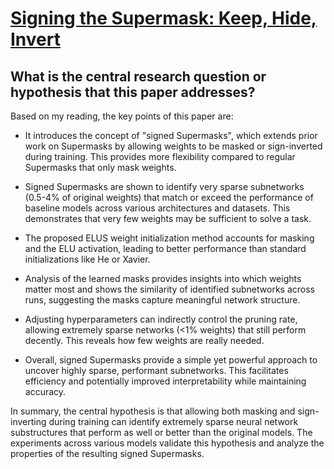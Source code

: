 # [Signing the Supermask: Keep, Hide, Invert](https://arxiv.org/abs/2201.13361v2)

## What is the central research question or hypothesis that this paper addresses?

 Based on my reading, the key points of this paper are:

- It introduces the concept of "signed Supermasks", which extends prior work on Supermasks by allowing weights to be masked or sign-inverted during training. This provides more flexibility compared to regular Supermasks that only mask weights.

- Signed Supermasks are shown to identify very sparse subnetworks (0.5-4% of original weights) that match or exceed the performance of baseline models across various architectures and datasets. This demonstrates that very few weights may be sufficient to solve a task.

- The proposed ELUS weight initialization method accounts for masking and the ELU activation, leading to better performance than standard initializations like He or Xavier.

- Analysis of the learned masks provides insights into which weights matter most and shows the similarity of identified subnetworks across runs, suggesting the masks capture meaningful network structure. 

- Adjusting hyperparameters can indirectly control the pruning rate, allowing extremely sparse networks (<1% weights) that still perform decently. This reveals how few weights are really needed.

- Overall, signed Supermasks provide a simple yet powerful approach to uncover highly sparse, performant subnetworks. This facilitates efficiency and potentially improved interpretability while maintaining accuracy.

In summary, the central hypothesis is that allowing both masking and sign-inverting during training can identify extremely sparse neural network substructures that perform as well or better than the original models. The experiments across various models validate this hypothesis and analyze the properties of the resulting signed Supermasks.
